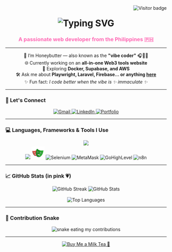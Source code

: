 <img align="right" src="https://visitor-badge.laobi.icu/badge?page_id=honeybutter.honeybutter" alt="Visitor badge" />

<h1 align="center">
  <img src="https://readme-typing-svg.herokuapp.com/?font=Pacifico&size=35&color=FF69B4&center=true&vCenter=true&width=500&height=70&duration=4000&lines=Hi+There!+💖;+I'm+Honeybutter!;aka+The+Vibe+Coder~" alt="Typing SVG" />
</h1>

<h3 align="center" style="color: #FF69B4;">A passionate web developer from the Philippines 🇵🇭</h3>

---

<div align="center">

🌸 I’m Honeybutter — also known as the **"vibe coder"** 🎧👩‍💻  
🌐 Currently working on an **all-in-one Web3 tools website**  
🚀 Exploring **Docker, Supabase, and AWS**  
🛠 Ask me about **Playwright, Laravel, Firebase... or anything [here](https://github.com/honeybutter/honeybutter/issues)**  
✨ Fun fact: *I code better when the vibe is ✨ immaculate ✨*

</div>

---

### 💌 Let's Connect

<div align="center">
  <a href="mailto:honeybutter.dev@gmail.com" target="_blank">
    <img src="https://img.shields.io/badge/Gmail-FF69B4?style=for-the-badge&logo=gmail&logoColor=white" alt="Gmail" />
  </a>
  <a href="https://linkedin.com/in/honeybutter" target="_blank">
    <img src="https://img.shields.io/badge/LinkedIn-FF69B4?style=for-the-badge&logo=linkedin&logoColor=white" alt="LinkedIn" />
  </a>
  <a href="https://honeybutter.github.io" target="_blank">
    <img src="https://img.shields.io/badge/Portfolio-FF69B4?style=for-the-badge&logo=google-chrome&logoColor=white" alt="Portfolio" />
  </a>
</div>

---

### 💻 Languages, Frameworks & Tools I Use

<div align="center">
  <img src="https://skillicons.dev/icons?i=html,css,javascript,typescript,python,java,cs,vscode,figma,github,mysql,firebase,canva" />
  <br/>
  <img src="https://skillicons.dev/icons?i=laravel" /> <!-- optional if you want to show Laravel -->
  <img src="https://raw.githubusercontent.com/devicons/devicon/master/icons/playwright/playwright-original.svg" height="40" alt="Playwright" />
  <img src="https://www.vectorlogo.zone/logos/selenium/selenium-icon.svg" height="40" alt="Selenium" />
  <img src="https://cdn.worldvectorlogo.com/logos/metamask.svg" height="40" alt="MetaMask" />
  <img src="https://cdn.worldvectorlogo.com/logos/go-high-level-1.svg" height="40" alt="GoHighLevel" />
  <img src="https://n8n.io/images/logo.svg" height="40" alt="n8n" />
</div>

---

### 📈 GitHub Stats (in pink 💗)

<div align="center">
  <img width=390 src="https://github-readme-streak-stats.herokuapp.com/?user=honeybutter&theme=tokyonight-pink&hide_border=true&date_format=M%20j%5B%2C%20Y%5D" alt="GitHub Streak"/>
  <img width=390 src="https://github-readme-stats.vercel.app/api?username=honeybutter&show_icons=true&theme=tokyonight&hide_border=true&icon_color=FF69B4&title_color=FF69B4" alt="GitHub Stats"/>
  <br/><br/>
  <img width=325 src="https://github-readme-stats.vercel.app/api/top-langs/?username=honeybutter&layout=compact&langs_count=10&hide_border=true&theme=tokyonight&title_color=FF69B4" alt="Top Languages"/>
</div>

---

### 🐍 Contribution Snake

<div align="center">
  <img src="https://raw.githubusercontent.com/honeybutter/honeybutter/output/github-contribution-grid-snake.svg" alt="snake eating my contributions" />
</div>

---

<div align="center">
  <a href='https://ko-fi.com/honeybutter' target='_blank'>
    <img height='50' src='https://storage.ko-fi.com/cdn/kofi1.png?v=3' border='0' alt='Buy Me a Milk Tea 🍓' />
  </a>
</div>
